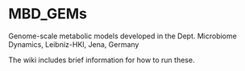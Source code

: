 # MBD_GEMs
Genome-scale metabolic models developed in the Dept. Microbiome Dynamics, Leibniz-HKI, Jena, Germany

The wiki includes brief information for how to run these.
